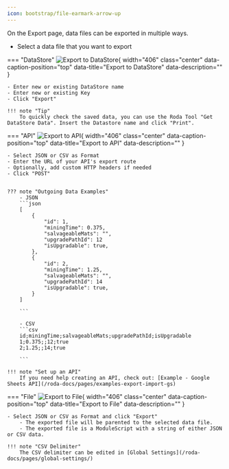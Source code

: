 ```yaml
---
icon: bootstrap/file-earmark-arrow-up
---
```


On the Export page, data files can be exported in multiple ways.

- Select a data file that you want to export

=== "DataStore"
    ![Export to DataStore](/roda-docs/img/export-datastore.gif){ width="406" class="center" data-caption-position="top" data-title="Export to DataStore" data-description="" }

    - Enter new or existing DataStore name
    - Enter new or existing Key
    - Click "Export" 

    !!! note "Tip"
        To quickly check the saved data, you can use the Roda Tool "Get DataStore Data". Insert the Datastore name and click "Print".

=== "API"
    ![Export to API](/roda-docs/img/export-api.gif){ width="406" class="center" data-caption-position="top" data-title="Export to API" data-description="" }

    - Select JSON or CSV as Format
    - Enter the URL of your API's export route
    - Optionally, add custom HTTP headers if needed
    - Click "POST"


    ??? note "Outgoing Data Examples"
        - JSON
        ```json
        [
            {
                "id": 1,
                "miningTime": 0.375,
                "salvageableMats": "",
                "upgradePathId": 12
                "isUpgradable": true,
            },
            {
                "id": 2,
                "miningTime": 1.25,
                "salvageableMats": "",
                "upgradePathId": 14
                "isUpgradable": true,
            }
        ]

        ```

        - CSV
        ```csv
        id;miningTime;salvageableMats;upgradePathId;isUpgradable
        1;0.375;;12;true
        2;1.25;;14;true

        ```

    !!! note "Set up an API"
        If you need help creating an API, check out: [Example - Google Sheets API](/roda-docs/pages/examples-export-import-gs)

=== "File"
    ![Export to File](/roda-docs/img/export-file.gif){ width="406" class="center" data-caption-position="top" data-title="Export to File" data-description="" }
    
    - Select JSON or CSV as Format and click "Export"
        - The exported file will be parented to the selected data file.
        - The exported file is a ModuleScript with a string of either JSON or CSV data.
    
    !!! note "CSV Delimiter"
        The CSV delimiter can be edited in [Global Settings](/roda-docs/pages/global-settings/)